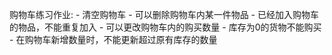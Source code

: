 购物车练习作业:
			- 清空购物车
			- 可以删除购物车内某一件物品
			- 已经加入购物车的物品，不能重复加入
			- 可以更改购物车内的购买数量
			- 库存为0的货物不能购买
			- 在购物车新增数量时，不能更新超过原有库存的数量

